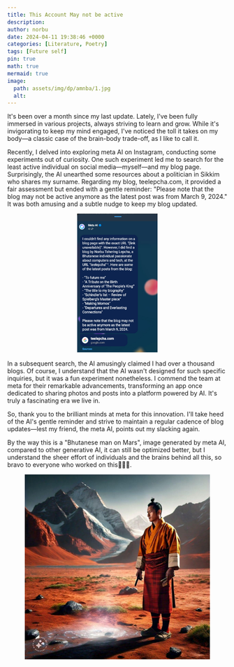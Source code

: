 ```yaml
---
title: This Account May not be active
description: 
author: norbu
date: 2024-04-11 19:38:46 +0000
categories: [Literature, Poetry]
tags: [Future self]
pin: true
math: true
mermaid: true
image:
  path: assets/img/dp/amnba/1.jpg
  alt: 
---
```

<!-- wp:paragraph -->
<p>It's been over a month since my last update. Lately, I've been fully immersed in various projects, always striving to learn and grow. While it's invigorating to keep my mind engaged, I've noticed the toll it takes on my body—a classic case of the brain-body trade-off, as I like to call it.</p>
<!-- /wp:paragraph -->

<!-- wp:paragraph -->
<p>Recently, I delved into exploring meta AI on Instagram, conducting some experiments out of curiosity. One such experiment led me to search for the least active individual on social media—myself—and my blog page. Surprisingly, the AI unearthed some resources about a politician in Sikkim who shares my surname. Regarding my blog, teelepcha.com, it provided a fair assessment but ended with a gentle reminder: "Please note that the blog may not be active anymore as the latest post was from March 9, 2024." It was both amusing and a subtle nudge to keep my blog updated.</p>
<!-- /wp:paragraph -->

<!-- wp:image {"id":575,"width":"898px","aspectRatio":"4/3","scale":"contain","sizeSlug":"full","linkDestination":"none","align":"center"} -->
<figure class="wp-block-image aligncenter size-full is-resized"><img src="/assets/img/dp/amnba/2.jpg" alt="" class="wp-image-575" style="aspect-ratio:4/3;object-fit:contain;width:898px" /></figure>
<!-- /wp:image -->

<!-- wp:paragraph -->
<p>In a subsequent search, the AI amusingly claimed I had over a thousand blogs. Of course, I understand that the AI wasn't designed for such specific inquiries, but it was a fun experiment nonetheless. I commend the team at meta for their remarkable advancements, transforming an app once dedicated to sharing photos and posts into a platform powered by AI. It's truly a fascinating era we live in.</p>
<!-- /wp:paragraph -->

<!-- wp:paragraph -->
<p>So, thank you to the brilliant minds at meta for this innovation. I'll take heed of the AI's gentle reminder and strive to maintain a regular cadence of blog updates—lest my friend, the meta AI, points out my slacking again.</p>
<!-- /wp:paragraph -->

<!-- wp:paragraph -->
<p>By the way this is a "Bhutanese man on Mars", image generated by meta AI, compared to other generative AI, it can still be optimized better, but I understand the sheer effort of individuals and the brains behind all this, so bravo to everyone who worked on this👏👏👏. </p>
<!-- /wp:paragraph -->

<!-- wp:image {"id":579,"sizeSlug":"medium","linkDestination":"none","align":"center"} -->
<figure class="wp-block-image aligncenter size-medium"><img src="/assets/img/dp/amnba/3.jpg" alt="" class="wp-image-579" /></figure>
<!-- /wp:image -->